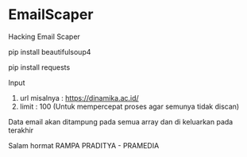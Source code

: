 # EmailScaper
Hacking Email Scaper

pip install beautifulsoup4 

pip install requests

Input 
1. url misalnya : https://dinamika.ac.id/
2. limit : 100 (Untuk mempercepat proses agar semunya tidak discan)

Data email akan ditampung pada semua array dan di keluarkan pada terakhir


Salam hormat 
RAMPA PRADITYA - PRAMEDIA
